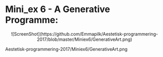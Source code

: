 <H1> Mini_ex 6 - A Generative Programme: </H1>

<p align="center"> ![ScreenShot](https://github.com/Emmapilk/Aestetisk-programmering-2017/blob/master/Miniex6/GenerativeArt.png)
</p>

Aestetisk-programmering-2017/Miniex6/GenerativeArt.png
